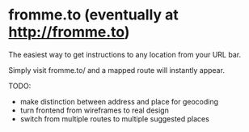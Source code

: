 # fromme.to (eventually at http://fromme.to)

The easiest way to get instructions to any location from your URL bar.

Simply visit fromme.to/<location> and a mapped route will instantly appear.

TODO:

* make distinction between address and place for geocoding
* turn frontend from wireframes to real design
* switch from multiple routes to multiple suggested places